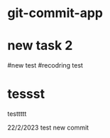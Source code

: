 # git-commit-app
# new task 2
#new test
#recodring test
# tessst
testtttt

22/2/2023 test 
new commit
